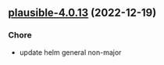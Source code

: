 

## [plausible-4.0.13](https://github.com/truecharts/charts/compare/plausible-4.0.12...plausible-4.0.13) (2022-12-19)

### Chore

- update helm general non-major
  
  